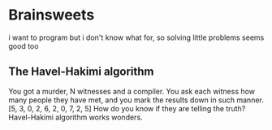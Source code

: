 # Brainsweets
i want to program but i don't know what for, so solving little problems seems good too


## The Havel-Hakimi algorithm
You got a murder, N witnesses and a compiler.
You ask each witness how many people they have met, and you mark the results down in such manner.
  [5, 3, 0, 2, 6, 2, 0, 7, 2, 5]
How do you know if they are telling the truth?  Havel-Hakimi algorithm works wonders.
